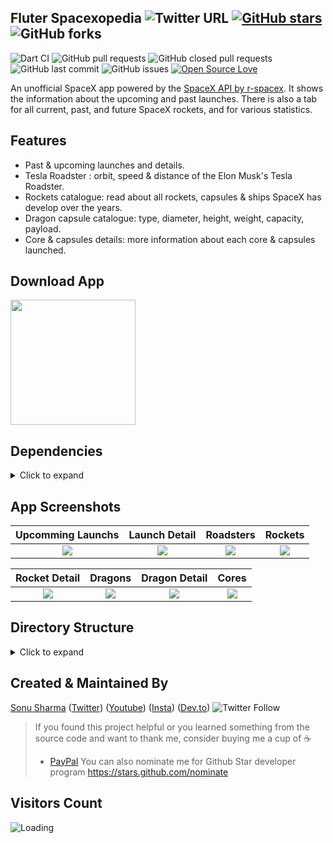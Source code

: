 

## Fluter Spacexopedia ![Twitter URL](https://img.shields.io/twitter/url?style=social&url=https%3A%2F%2Ftwitter.com%2Fthealphamerc) [![GitHub stars](https://img.shields.io/github/stars/Thealphamerc/flutter_spacexopedia?style=social)](https://github.com/login?return_to=%2FTheAlphamerc%flutter_spacexopedia) ![GitHub forks](https://img.shields.io/github/forks/TheAlphamerc/flutter_spacexopedia?style=social) 
![Dart CI](https://github.com/TheAlphamerc/flutter_spacexopedia/workflows/Dart%20CI/badge.svg) ![GitHub pull requests](https://img.shields.io/github/issues-pr/TheAlphamerc/flutter_spacexopedia) ![GitHub closed pull requests](https://img.shields.io/github/issues-pr-closed/Thealphamerc/flutter_spacexopedia) ![GitHub last commit](https://img.shields.io/github/last-commit/Thealphamerc/flutter_spacexopedia)  ![GitHub issues](https://img.shields.io/github/issues-raw/Thealphamerc/flutter_spacexopedia) [![Open Source Love](https://badges.frapsoft.com/os/v2/open-source.svg?v=103)](https://github.com/Thealphamerc/flutter_spacexopedia) 

An unofficial SpaceX app powered by the [SpaceX API by r-spacex](https://github.com/r-spacex/SpaceX-API). It shows the information about the upcoming and past launches. There is also a tab for all current, past, and future SpaceX rockets, and for various statistics.

## Features
* Past & upcoming launches and details.
* Tesla Roadster : orbit, speed & distance of the Elon Musk's Tesla Roadster.
* Rockets catalogue: read about all rockets, capsules & ships SpaceX has develop over the years.
* Dragon capsule catalogue: type, diameter, height, weight, capacity,  payload.
* Core & capsules details: more information about each core & capsules launched.

## Download App
<a href="https://play.google.com/store/apps/details?id=com.thealphamerc.flutter_spacexopedia"><img src="https://play.google.com/intl/en_us/badges/static/images/badges/en_badge_web_generic.png" width="200"></img></a>


## Dependencies
<details>
     <summary> Click to expand </summary>
     
* [intl](https://pub.dev/packages/intl)
* [get_it](https://pub.dev/packages/get_it)
* [dio](https://pub.dev/packages/dio)
* [equatable](https://pub.dev/packages/equatable)
* [flutter_bloc](https://pub.dev/packages/flutter_bloc)
* [google_fonts](https://pub.dev/packages/google_fonts)
* [cached_network_image](https://pub.dev/packages/cached_network_image)
* [youtube_player_flutter](https://pub.dev/packages/youtube_player_flutter)

     
</details>

## App Screenshots

Upcomming Launchs               |  Launch Detail               | Roadsters               |  Rockets
:-------------------------:|:-------------------------:|:-------------------------:|:-------------------------:
![](https://github.com/TheAlphamerc/flutter_spacexopedia/blob/master/screenshots/screenshot__dark_1.jpg?raw=true)|![](https://github.com/TheAlphamerc/flutter_spacexopedia/blob/master/screenshots/screenshot__dark_2.jpg?raw=true)|![](https://github.com/TheAlphamerc/flutter_spacexopedia/blob/master/screenshots/screenshot__dark_3.jpg?raw=true)|![](https://github.com/TheAlphamerc/flutter_spacexopedia/blob/master/screenshots/screenshot__dark_4.jpg?raw=true)|

Rocket Detail         |  Dragons             |   Dragon Detail     | Cores
:-------------------------:|:-------------------------:|:-------------------------:|:-------------------------:
![](https://github.com/TheAlphamerc/flutter_spacexopedia/blob/master/screenshots/screenshot__dark_5.jpg?raw=true)|![](https://github.com/TheAlphamerc/flutter_spacexopedia/blob/master/screenshots/screenshot__dark_6.jpg?raw=true)|![](https://github.com/TheAlphamerc/flutter_spacexopedia/blob/master/screenshots/screenshot__dark_7.jpg?raw=true)|![](https://github.com/TheAlphamerc/flutter_spacexopedia/blob/master/screenshots/screenshot__dark_8.jpg?raw=true)|



## Directory Structure
<details>
     <summary> Click to expand </summary>
  
```
|-- lib
|   |-- app.dart
|   |-- app_delegate.dart
|   |-- bloc
|   |   |-- core
|   |   |   |-- core_bloc.dart
|   |   |   |-- core_event.dart
|   |   |   |-- core_model.dart
|   |   |   |-- core_state.dart
|   |   |   '-- index.dart
|   |   |-- dragon
|   |   |   |-- dragon_bloc.dart
|   |   |   |-- dragon_event.dart
|   |   |   |-- dragon_model.dart
|   |   |   |-- dragon_state.dart
|   |   |   '-- index.dart
|   |   |-- launches
|   |   |   |-- bloc.dart
|   |   |   |-- launch_bloc.dart
|   |   |   |-- launch_event.dart
|   |   |   |-- launch_model.dart
|   |   |   '-- launch_state.dart
|   |   |-- navigation
|   |   |   |-- bloc.dart
|   |   |   |-- navigationEvent.dart
|   |   |   |-- navigationState.dart
|   |   |   '-- navigation_bloc.dart
|   |   |-- roadster
|   |   |   |-- index.dart
|   |   |   |-- roadster_bloc.dart
|   |   |   |-- roadster_event.dart
|   |   |   |-- roadster_model.dart
|   |   |   '-- roadster_state.dart
|   |   '-- rocket
|   |       |-- index.dart
|   |       |-- rocket_bloc.dart
|   |       |-- rocket_event.dart
|   |       |-- rocket_model.dart
|   |       '-- rocket_state.dart
|   |-- exceptions
|   |   '-- exceptions.dart
|   |-- helper
|   |   |-- app_font.dart
|   |   |-- config.dart
|   |   '-- utils.dart
|   |-- locator.dart
|   |-- main.dart
|   |-- resources
|   |   |-- dio_client.dart
|   |   |-- repository
|   |   |   |-- core_repository.dart
|   |   |   |-- dragon_repository.dart
|   |   |   |-- launch_repository.dart
|   |   |   |-- roadster_repository.dart
|   |   |   '-- rocket_repository.dart
|   |   '-- service
|   |       |-- api_gatway.dart
|   |       '-- api_gatway_impl.dart
|   '-- ui
|       |-- pages
|       |   |-- common
|       |   |   |-- error_page.dart
|       |   |   |-- no_connection.dart
|       |   |   '-- no_content.dart
|       |   |-- core
|       |   |   |-- core_page.dart
|       |   |   '-- core_screen.dart
|       |   |-- dragon
|       |   |   |-- dragon_detail.dart
|       |   |   |-- dragon_page.dart
|       |   |   '-- dragon_screen.dart
|       |   |-- home_page.dart
|       |   |-- launch
|       |   |   |-- all_launch.dart
|       |   |   |-- launch_detail.dart
|       |   |   '-- widgets
|       |   |       '-- youtube_player.dart
|       |   |-- roadster
|       |   |   |-- roadster_page.dart
|       |   |   '-- roadster_screen.dart
|       |   '-- rockets
|       |       |-- rocket_detail.dart
|       |       |-- rocket_page.dart
|       |       '-- rocket_screen.dart
|       |-- theme
|       |   |-- app_theme_provider.dart
|       |   |-- colors
|       |   |   |-- dark_color.dart
|       |   |   '-- light_color.dart
|       |   |-- custom_theme.dart
|       |   |-- extentions.dart
|       |   |-- text_styles.dart
|       |   '-- theme.dart
|       '-- widgets
|           |-- bottom_navigation_bar.dart
|           |-- customWidgets.dart
|           |-- custom_heading_tile.dart
|           |-- custom_list_tile.dart
|           |-- dot_indicator.dart
|           |-- image_slider.dart
|           |-- list_card.dart
|           |-- title_text.dart
|           '-- title_value.dart
|-- pubspec.yaml
```
### 🤝 How to Contribute
1.  Fork it
2.  Create your feature branch (git checkout -b my-new-feature)
3.  Commit your changes (git commit -am 'Add some feature')
4.  Push to the branch (git push origin my-new-feature)
5.  Create new Pull Request
</details>
    

## Created & Maintained By

[Sonu Sharma](https://github.com/TheAlphamerc) ([Twitter](https://www.twitter.com/TheAlphamerc)) ([Youtube](https://www.youtube.com/user/sonusharma045sonu/)) ([Insta](https://www.instagram.com/_sonu_sharma__)) ([Dev.to](https://dev.to/thealphamerc))
  ![Twitter Follow](https://img.shields.io/twitter/follow/thealphamerc?style=social) 

> If you found this project helpful or you learned something from the source code and want to thank me, consider buying me a cup of :coffee:
>
> * [PayPal](https://paypal.me/TheAlphamerc/)
> You can also nominate me for Github Star developer program https://stars.github.com/nominate

## Visitors Count

<img align="left" src = "https://profile-counter.glitch.me/flutter_spacexopedia/count.svg" alt ="Loading">

